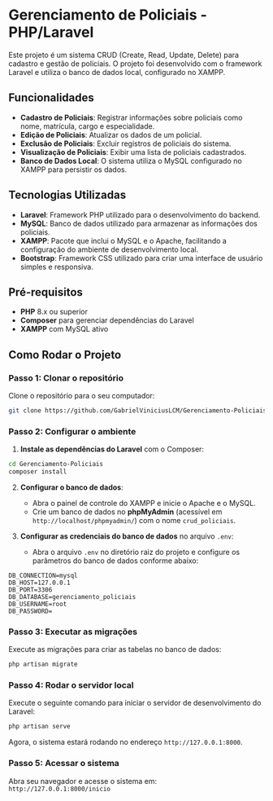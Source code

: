 # Gerenciamento de Policiais - PHP/Laravel

Este projeto é um sistema CRUD (Create, Read, Update, Delete) para cadastro e gestão de policiais. O projeto foi desenvolvido com o framework Laravel e utiliza o banco de dados local, configurado no XAMPP.

## Funcionalidades

- **Cadastro de Policiais**: Registrar informações sobre policiais como nome, matrícula, cargo e especialidade.
- **Edição de Policiais**: Atualizar os dados de um policial.
- **Exclusão de Policiais**: Excluir registros de policiais do sistema.
- **Visualização de Policiais**: Exibir uma lista de policiais cadastrados.
- **Banco de Dados Local**: O sistema utiliza o MySQL configurado no XAMPP para persistir os dados.

## Tecnologias Utilizadas

- **Laravel**: Framework PHP utilizado para o desenvolvimento do backend.
- **MySQL**: Banco de dados utilizado para armazenar as informações dos policiais.
- **XAMPP**: Pacote que inclui o MySQL e o Apache, facilitando a configuração do ambiente de desenvolvimento local.
- **Bootstrap**: Framework CSS utilizado para criar uma interface de usuário simples e responsiva.

## Pré-requisitos

- **PHP** 8.x ou superior
- **Composer** para gerenciar dependências do Laravel
- **XAMPP** com MySQL ativo

## Como Rodar o Projeto

### Passo 1: Clonar o repositório

Clone o repositório para o seu computador:

```bash
git clone https://github.com/GabrielViniciusLCM/Gerenciamento-Policiais.git
```

### Passo 2: Configurar o ambiente

1. **Instale as dependências do Laravel** com o Composer:

```bash
cd Gerenciamento-Policiais
composer install
```

2. **Configurar o banco de dados**:

   - Abra o painel de controle do XAMPP e inicie o Apache e o MySQL.
   - Crie um banco de dados no **phpMyAdmin** (acessível em `http://localhost/phpmyadmin/`) com o nome `crud_policiais`.
   
3. **Configurar as credenciais do banco de dados** no arquivo `.env`:

   - Abra o arquivo `.env` no diretório raiz do projeto e configure os parâmetros do banco de dados conforme abaixo:

```env
DB_CONNECTION=mysql
DB_HOST=127.0.0.1
DB_PORT=3306
DB_DATABASE=gerenciamento_policiais
DB_USERNAME=root
DB_PASSWORD=
```

### Passo 3: Executar as migrações

Execute as migrações para criar as tabelas no banco de dados:

```bash
php artisan migrate
```

### Passo 4: Rodar o servidor local

Execute o seguinte comando para iniciar o servidor de desenvolvimento do Laravel:

```bash
php artisan serve
```

Agora, o sistema estará rodando no endereço `http://127.0.0.1:8000`.

### Passo 5: Acessar o sistema

Abra seu navegador e acesse o sistema em:  
`http://127.0.0.1:8000/inicio`

